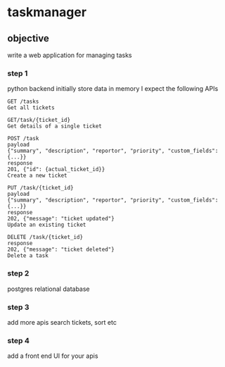 # taskmanager
## objective
write a web application for managing tasks

### step 1
python backend
initially store data in memory
I expect the following APIs
```
GET /tasks
Get all tickets
```
```
GET/task/{ticket_id}
Get details of a single ticket
```
```
POST /task
payload
{"summary", "description", "reportor", "priority", "custom_fields": {...}}
response
201, {"id": {actual_ticket_id}}
Create a new ticket
```
```
PUT /task/{ticket_id}
payload
{"summary", "description", "reportor", "priority", "custom_fields": {...}}
response
202, {"message": "ticket updated"}
Update an existing ticket
```
```
DELETE /task/{ticket_id}
response
202, {"message": "ticket deleted"}
Delete a task
```

### step 2
postgres relational database

### step 3 
add more apis
search tickets, sort etc

### step 4
add a front end UI for your apis
